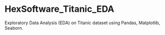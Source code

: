 # HexSoftware_Titanic_EDA
Exploratory Data Analysis (EDA) on Titanic dataset using Pandas, Matplotlib, Seaborn.

